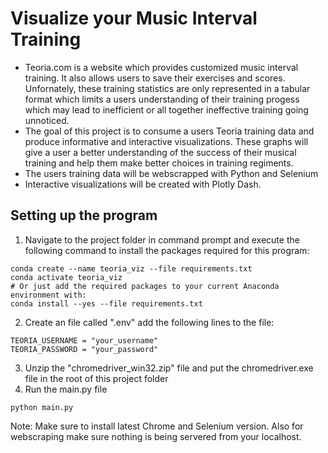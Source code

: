 # Visualize your Music Interval Training
- Teoria.com is a website which provides customized music interval training. It also allows users to save their exercises and scores.  Unfornately, these training statistics are only represented in a tabular format which limits a users understanding of their training progess which may lead to inefficient or all together ineffective training going unnoticed.
- The goal of this project is to consume a users Teoria training data and produce informative and interactive visualizations. These graphs will give a user a better understanding of the success of their musical training and help them make better choices in training regiments. 
- The users training data will be webscrapped with Python and Selenium
- Interactive visualizations will be created with Plotly Dash.

## Setting up the program 
1. Navigate to the project folder in command prompt and execute the following command to install the packages required for this program:
```
conda create --name teoria_viz --file requirements.txt
conda activate teoria_viz
# Or just add the required packages to your current Anaconda environment with:
conda install --yes --file requirements.txt
```
2. Create an file called ".env" add the following lines to the file:
```
TEORIA_USERNAME = "your_username"
TEORIA_PASSWORD = "your_password"
```
3. Unzip the "chromedriver_win32.zip" file and put the chromedriver.exe file in the root of this project folder
4. Run the main.py file
```
python main.py
``` 
Note: Make sure to install latest Chrome and Selenium version. Also for webscraping make sure nothing is being servered from your localhost.